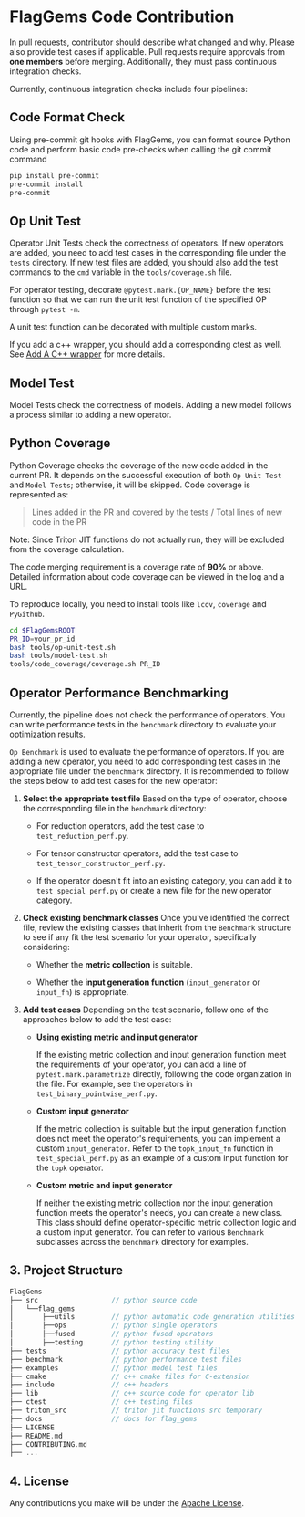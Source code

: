 # FlagGems Code Contribution

In pull requests, contributor should describe what changed and why. Please also provide test cases if applicable.
Pull requests require approvals from **one members** before merging. Additionally, they must pass continuous integration checks.

Currently, continuous integration checks include four pipelines:

## Code Format Check

Using pre-commit git hooks with FlagGems, you can format source Python code and perform basic code pre-checks when calling the git commit command

```bash
pip install pre-commit
pre-commit install
pre-commit
```

## Op Unit Test

Operator Unit Tests check the correctness of operators. If new operators are added, you need to add test cases in the corresponding file under the `tests` directory. If new test files are added, you should also add the test commands to the `cmd` variable in the `tools/coverage.sh` file.

For operator testing, decorate `@pytest.mark.{OP_NAME}` before the test function so that we can run the unit test function of the specified OP through `pytest -m`.

A unit test function can be decorated with multiple custom marks.

If you add a c++ wrapper, you should add a corresponding ctest as well. See [Add A C++ wrapper](add_a_cpp_wrapper.md) for more details.

## Model Test

Model Tests check the correctness of models. Adding a new model follows a process similar to adding a new operator.

## Python Coverage

Python Coverage checks the coverage of the new code added in the current PR. It depends on the successful execution of both `Op Unit Test` and `Model Tests`; otherwise, it will be skipped. Code coverage is represented as:

> Lines added in the PR and covered by the tests / Total lines of new code in the PR

Note: Since Triton JIT functions do not actually run, they will be excluded from the coverage calculation.

The code merging requirement is a coverage rate of **90%** or above. Detailed information about code coverage can be viewed in the log and a URL.

To reproduce locally, you need to install tools like `lcov`, `coverage` and `PyGithub`.

```bash
cd $FlagGemsROOT
PR_ID=your_pr_id
bash tools/op-unit-test.sh
bash tools/model-test.sh
tools/code_coverage/coverage.sh PR_ID
```

## Operator Performance Benchmarking

Currently, the pipeline does not check the performance of operators. You can write performance tests in the `benchmark` directory to evaluate your optimization results.

`Op Benchmark` is used to evaluate the performance of operators. If you are adding a new operator, you need to add corresponding test cases in the appropriate file under the `benchmark` directory. It is recommended to follow the steps below to add test cases for the new operator:

1. **Select the appropriate test file**
   Based on the type of operator, choose the corresponding file in the `benchmark` directory:

   - For reduction operators, add the test case to `test_reduction_perf.py`.

   - For tensor constructor operators, add the test case to `test_tensor_constructor_perf.py`.

   - If the operator doesn't fit into an existing category, you can add it to `test_special_perf.py` or create a new file for the new operator category.

2. **Check existing benchmark classes**
   Once you've identified the correct file, review the existing classes that inherit from the `Benchmark` structure to see if any fit the test scenario for your operator, specifically considering:

   - Whether the **metric collection** is suitable.

   - Whether the **input generation function** (`input_generator` or `input_fn`) is appropriate.

3. **Add test cases**
   Depending on the test scenario, follow one of the approaches below to add the test case:

   - **Using existing metric and input generator**

     If the existing metric collection and input generation function meet the requirements of your operator, you can add a line of `pytest.mark.parametrize` directly, following the code organization in the file. For example, see the operators in `test_binary_pointwise_perf.py`.

   - **Custom input generator**

     If the metric collection is suitable but the input generation function does not meet the operator's requirements, you can implement a custom `input_generator`. Refer to the `topk_input_fn` function in `test_special_perf.py` as an example of a custom input function for the `topk` operator.

   - **Custom metric and input generator**

     If neither the existing metric collection nor the input generation function meets the operator's needs, you can create a new class. This class should define operator-specific metric collection logic and a custom input generator. You can refer to various `Benchmark` subclasses across the `benchmark` directory for examples.

## 3. Project Structure

```cpp
FlagGems
├── src                  // python source code
│   └──flag_gems
│       ├──utils         // python automatic code generation utilities
│       ├──ops           // python single operators
│       ├──fused         // python fused operators
│       ├──testing       // python testing utility
├── tests                // python accuracy test files
├── benchmark            // python performance test files
├── examples             // python model test files
├── cmake                // c++ cmake files for C-extension
├── include              // c++ headers
├── lib                  // c++ source code for operator lib
├── ctest                // c++ testing files
├── triton_src           // triton jit functions src temporary
├── docs                 // docs for flag_gems
├── LICENSE
├── README.md
├── CONTRIBUTING.md
├── ...
```

## 4. License

Any contributions you make will be under the [Apache License](https://github.com/FlagOpen/FlagGems/blob/master/LICENSE).
